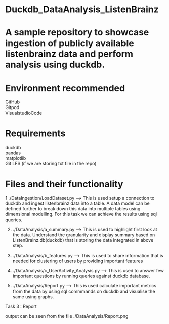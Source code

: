 # Duckdb_DataAnalysis_ListenBrainz

# A sample repository to showcase ingestion of publicly available listenbrainz data and perform analysis using duckdb. 

# Environment recommended

GitHub<br>
Gitpod<br>
VisualstudioCode<br>

# Requirements

duckdb<br>
pandas<br>
matplotlib<br>
Git LFS (if we are storing txt file in the repo)<br>


# Files and their functionality

1 ./DataIngestion/LoadDataset.py --> This is used setup a connection to duckdb and ingest listenbrainz data into a table. A data model can be defined further to break down this data into multiple tables using dimensional modelling. For this task we can achieve the results using sql queries.<br>

2. ./DataAnalysis/a_summary.py --> This is used to highlight first look at the data. Understand the granularity and display summary based on ListenBrainz.db(duckdb) that is storing the data integrated in above step.<br>

3. ./DataAnalysis/b_features.py --> This is used to share information that is needed for clustering of users by providing important features <br>

4. ./DataAnalysis/c_UserActivity_Analysis.py --> This is used to answer few important questions by running queries against duckdb database.<br>

5. ./DataAnalysis/Report.py --> This is used calculate important metrics from the data by using sql commmands on duckdb and visualise the same using graphs. <br>

   


Task 3 : Report <br>

output can be seen from the file ./DataAnalysis/Report.png

